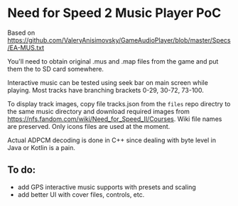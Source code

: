 # Need for Speed 2 Music Player PoC

Based on https://github.com/ValeryAnisimovsky/GameAudioPlayer/blob/master/Specs/EA-MUS.txt

You'll need to obtain original .mus and .map files from the game and put them the to SD card somewhere.

Interactive music can be tested using seek bar on main screen while playing. Most tracks have branching brackets 0-29, 30-72, 73-100.

To display track images, copy file tracks.json from the `files` repo directry to the same music directory and download required images from https://nfs.fandom.com/wiki/Need_for_Speed_II/Courses.
Wiki file names are preserved. Only icons files are used at the moment.

Actual ADPCM decoding is done in C++ since dealing with byte level in Java or Kotlin is a pain.

## To do:
- add GPS interactive music supports with presets and scaling
- add better UI with cover files, controls, etc.
